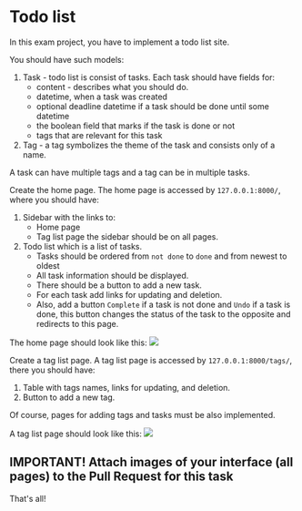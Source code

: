 # Todo list

In this exam project, you have to implement a todo list site.

You should have such models:
1. Task - todo list is consist of tasks. Each task should have fields for:
    - content - describes what you should do.
    - datetime, when a task was created
    - optional deadline datetime if a task should be done until some 
datetime
    - the boolean field that marks if the task is done or not
    - tags that are relevant for this task
2. Tag - a tag symbolizes the theme of the task and consists only of a name.

A task can have multiple tags and a tag can be in multiple tasks.

Create the home page. The home page is accessed by `127.0.0.1:8000/`, where you 
should have:
1. Sidebar with the links to:
   - Home page
   - Tag list page
    the sidebar should be on all pages.
2. Todo list which is a list of tasks. 
   - Tasks should be ordered from `not done` to `done` and from newest to oldest
   - All task information should be displayed. 
   - There should be a button to add a new task. 
   - For each task add links for updating and deletion. 
   - Also, add a button `Complete` if a task is not done and `Undo` if a task is 
done, this button changes the status of the task to the opposite and redirects 
to this page.

The home page should look like this: 
![](https://user-images.githubusercontent.com/80070761/164036540-0b763a20-8fe5-4836-a68e-1a854532086d.png)

Create a tag list page. A tag list page is accessed by `127.0.0.1:8000/tags/`, 
there you should have:
1. Table with tags names, links for updating,  and deletion.
2. Button to add a new tag.

Of course, pages for adding tags and tasks must be also implemented.

A tag list page should look like this:
![](https://user-images.githubusercontent.com/80070761/164017040-c76f5094-9e2d-4cc7-ad8d-8bfd776b6aca.png)

## IMPORTANT! Attach images of your interface (all pages) to the Pull Request for this task
That's all!
